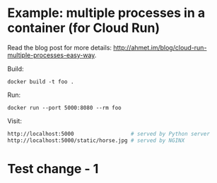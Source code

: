 # Example: multiple processes in a container (for Cloud Run)

Read the blog post for more details: http://ahmet.im/blog/cloud-run-multiple-processes-easy-way.

Build:

    docker build -t foo .

Run:




    docker run --port 5000:8080 --rm foo


Visit:

```sh
http://localhost:5000                  # served by Python server
http://localhost:5000/static/horse.jpg # served by NGINX
```

# Test change - 1 

